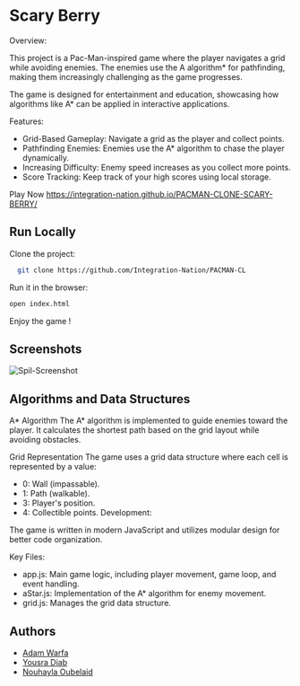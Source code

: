 
# Scary Berry
Overview: 

This project is a Pac-Man-inspired game where the player navigates a grid while avoiding enemies. The enemies use the A algorithm* for pathfinding, making them increasingly challenging as the game progresses.

The game is designed for entertainment and education, showcasing how algorithms like A* can be applied in interactive applications.

Features:
- Grid-Based Gameplay: Navigate a grid as the player and collect points.
- Pathfinding Enemies: Enemies use the A* algorithm to chase the player dynamically.
- Increasing Difficulty: Enemy speed increases as you collect more points.
- Score Tracking: Keep track of your high scores using local storage.

Play Now
https://integration-nation.github.io/PACMAN-CLONE-SCARY-BERRY/

## Run Locally

Clone the project:

```bash
  git clone https://github.com/Integration-Nation/PACMAN-CL

````
Run it in the browser:
```bash
open index.html

````

Enjoy the game !
## Screenshots

![Spil-Screenshot](assets/gameplay.png)




## Algorithms and Data Structures


A* Algorithm
The A* algorithm is implemented to guide enemies toward the player. It calculates the shortest path based on the grid layout while avoiding obstacles.

Grid Representation
The game uses a grid data structure where each cell is represented by a value:

- 0: Wall (impassable).
- 1: Path (walkable).
- 3: Player's position.
- 4: Collectible points.
Development:

The game is written in modern JavaScript and utilizes modular design for better code organization.

Key Files:
- app.js: Main game logic, including player movement, game loop, and event handling.
- aStar.js: Implementation of the A* algorithm for enemy movement.
- grid.js: Manages the grid data structure.



## Authors

- [Adam Warfa](https://github.com/AdamWarfa)
- [Yousra Diab](https://github.com/yousradiab)
- [Nouhayla Oubelaid](https://github.com/Nouhayla-code)


